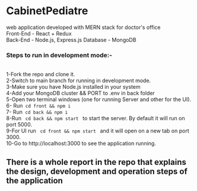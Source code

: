 # CabinetPediatre
web application developed with MERN stack for doctor's office <br/>
Front-End - React + Redux<br/>
Back-End - Node.js, Express.js
Database - MongoDB


### Steps to run in development mode:-
<br/>
1-Fork the repo and clone it.<br/>
2-Switch to main branch for running in development mode.<br/>
3-Make sure you have Node.js installed in your system<br/>
4-Add your MongoDB cluster && PORT to .env in back folder <br/>
5-Open two terminal windows (one for running Server and other for the UI).<br/>
6- Run<code> cd front && npm i </code> </br>
7- Run<code> cd back && npm i </code> <br/>
8-Run <code> cd back && npm start </code> to start the server. By default it will run on port 5000.<br/>
9-For UI run <code> cd front && npm start </code> and it will open on a new tab on port 3000.<br/>
10-Go to http://localhost:3000 to see the application running.<br/>

## There is a whole report in the repo that explains the design, development and operation steps of the application
